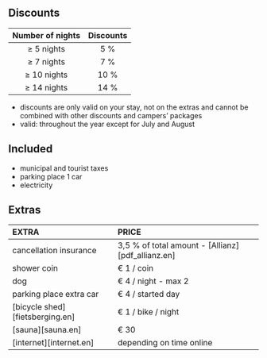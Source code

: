 
## Discounts

Number of nights | Discounts       
:-------------:|:-----------:|
≥ 5 nights   | 5 %             
≥ 7 nights   | 7 %                  
≥ 10 nights  | 10 %      
≥ 14 nights  | 14 %            

- discounts are only valid on your stay, not on the extras and cannot be combined with other discounts and campers’ packages
- valid: throughout the year except for July and August


## Included

- municipal and tourist taxes
- parking place 1 car
- electricity

## Extras

EXTRA             | PRICE 
:------------------|:-----------|
cancellation insurance | 3,5 % of total amount - [Allianz][pdf_allianz.en] 
shower coin       | € 1 / coin
dog              | € 4 / night - max 2 
parking place extra car | € 4 / started day
[bicycle shed][fietsberging.en]| € 1 / bike / night
[sauna][sauna.en]| € 30
[internet][internet.en]| depending on time online
